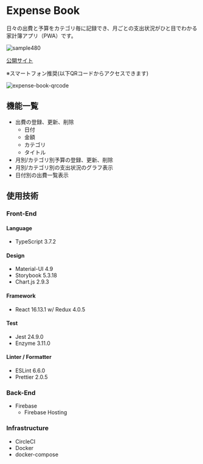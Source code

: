 # Expense Book

日々の出費と予算をカテゴリ毎に記録でき、月ごとの支出状況がひと目でわかる家計簿アプリ（PWA）です。

![sample480](https://user-images.githubusercontent.com/25029901/86226285-66c00380-bbc6-11ea-830f-89dcfa53df77.gif)

[公開サイト](https://yh-expense-book.web.app/) 

※スマートフォン推奨(以下QRコードからアクセスできます)

![expense-book-qrcode](https://user-images.githubusercontent.com/25029901/86224478-e39dae00-bbc3-11ea-9162-78df74cdc229.png)

## 機能一覧

- 出費の登録、更新、削除
  - 日付
  - 金額
  - カテゴリ
  - タイトル
- 月別/カテゴリ別予算の登録、更新、削除
- 月別/カテゴリ別の支出状況のグラフ表示
- 日付別の出費一覧表示

## 使用技術

### Front-End

#### Language

- TypeScript 3.7.2

#### Design

- Material-UI 4.9
- Storybook 5.3.18
- Chart.js 2.9.3

#### Framework

- React 16.13.1
w/ Redux 4.0.5

#### Test

- Jest 24.9.0
- Enzyme 3.11.0

#### Linter / Formatter

- ESLint 6.6.0
- Prettier 2.0.5

### Back-End

- Firebase
  - Firebase Hosting

### Infrastructure

- CircleCI
- Docker
- docker-compose
